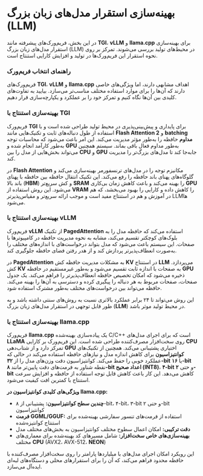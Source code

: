 # بهینه‌سازی استقرار مدل‌های زبان بزرگ (LLM)

در این بخش، فریم‌ورک‌های پیشرفته مانند **TGI**، **vLLM** و **llama.cpp** برای بهینه‌سازی استقرار مدل‌های زبان بزرگ (LLM) در محیط‌های تولید بررسی می‌شوند. تمرکز بر روی نحوه استقرار این فریم‌ورک‌ها در تولید و افزایش کارایی استنتاج است.

### راهنمای انتخاب فریم‌ورک

فریم‌ورک‌های **TGI**، **vLLM** و **llama.cpp** اهداف مشابهی دارند، اما ویژگی‌های خاصی دارند که آن‌ها را برای موارد استفاده مختلف مناسب‌تر می‌سازد. بیایید به تفاوت‌های کلیدی بین آن‌ها نگاه کنیم و تمرکز خود را بر عملکرد و یکپارچه‌سازی قرار دهیم.

### بهینه‌سازی استنتاج با TGI

فریم‌ورک **TGI** برای پایداری و پیش‌بینی‌پذیری در محیط تولید طراحی شده است و با استفاده از طول دنباله‌های ثابت و تکنیک‌هایی مانند **Flash Attention 2** و **batching مداوم** حافظه را به‌طور مؤثر مدیریت می‌کند. این امر باعث می‌شود که محاسبات توجه به‌طور کارآمد انجام شده و **GPU** به‌طور مداوم فعال باقی بماند. سیستم همچنین می‌تواند بخش‌هایی از مدل را بین **CPU** و **GPU** جابه‌جا کند تا مدل‌های بزرگ‌تر را مدیریت کند.

در **Flash Attention** مکانیزم توجه را در مدل‌های ترنسفورمر بهینه‌سازی می‌کند و گلوگاه‌های پهنای باند حافظه را رفع می‌کند. این تکنیک انتقال حافظه بین حافظه با پهنای باند بالا (**HBM**) و کش سریع‌تر **SRAM** را بهینه می‌کند و باعث کاهش زمان بی‌کاری **GPU** می‌شود. این روش استفاده از **VRAM** را کاهش داده و کارایی را بهبود می‌بخشد، که هم در آموزش و هم در استنتاج مفید است و موجب ارائه سریع‌تر و مقیاس‌پذیرتر LLM‌ها می‌شود.

### بهینه‌سازی استنتاج با vLLM

فریم‌ورک **vLLM** از تکنیک **PagedAttention** استفاده می‌کند که حافظه مدل را به بلوک‌های کوچکتر تقسیم می‌کند، مشابه به نحوه مدیریت حافظه در کامپیوترها با صفحات. این سیستم باعث می‌شود که مدل بتواند درخواست‌های با اندازه‌های مختلف را به‌صورت انعطاف‌پذیرتر پردازش کند و از هدر رفتن فضای حافظه جلوگیری کند.

در **PagedAttention** به مشکلات مدیریت حافظه کش **KV** در استنتاج **LLM** می‌پردازد. کش **KV** به صفحات با اندازه ثابت تقسیم می‌شود و به‌طور غیرمستقیم در حافظه **GPU** ذخیره می‌شود که امکان تخصیص حافظه انعطاف‌پذیرتر را فراهم می‌کند. یک جدول صفحات، صفحات مربوط به هر دنباله را پیگیری کرده و دسترسی به آن‌ها را بهینه می‌کند. حافظه می‌تواند بین درخواست‌های مختلف به‌طور مشترک استفاده شود.

این روش می‌تواند تا ۲۴ برابر عملکرد بالاتری نسبت به روش‌های سنتی داشته باشد و به طور قابل توجهی در استقرار مدل‌های زبان بزرگ (**LLM**) در محیط تولید موثر باشد.

### بهینه‌سازی استنتاج با llama.cpp

فریم‌ورک **llama.cpp** یک پیاده‌سازی بهینه‌شده C/C++ است که برای اجرای مدل‌های **LLaMA** روی سخت‌افزار مصرف‌کننده طراحی شده است. این فریم‌ورک بر کارایی **CPU** تمرکز دارد و از شتاب‌دهی **GPU** اختیاری پشتیبانی می‌کند. همچنین از تکنیک‌های **کوانتیزاسیون** برای کاهش اندازه مدل و نیازهای حافظه استفاده می‌کند در حالی که عملکرد خوبی را حفظ می‌کند. کوانتیزاسیون دقت وزن‌های مدل را از **۳۲-bit** یا **۱۶-bit** نقطه شناور به فرمت‌های دقت پایین‌تر مانند **۸-bit اعداد صحیح (INT8)**، **۴-bit** و حتی **۲-bit** کاهش می‌دهد. این کار باعث کاهش قابل توجه استفاده از حافظه و افزایش سرعت استنتاج با کمترین افت کیفیت می‌شود.


**ویژگی‌های کلیدی کوانتیزاسیون در llama.cpp:**

- **چندین سطح کوانتیزاسیون:** پشتیبانی از ۸-bit، ۴-bit، ۳-bit و حتی ۲-bit کوانتیزاسیون
- **فرمت GGML/GGUF:** استفاده از فرمت‌های تنسور سفارشی بهینه‌شده برای استنتاج کوانتیزه‌شده
- **دقت ترکیبی:** امکان اعمال سطوح مختلف کوانتیزاسیون به بخش‌های مختلف مدل
- **بهینه‌سازی‌های خاص سخت‌افزار:** شامل مسیرهای کد بهینه‌شده برای معماری‌های مختلف **CPU** (AVX2، AVX-512، **NEON**)

این رویکرد امکان اجرای مدل‌های با میلیاردها پارامتر را روی سخت‌افزار مصرف‌کننده با حافظه محدود فراهم می‌کند، که آن را برای استقرارهای محلی و دستگاه‌های لبه‌ای ایده‌آل می‌سازد.
